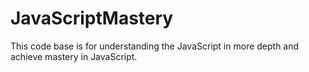 # JavaScriptMastery
This code base is for understanding the JavaScript in more depth and achieve mastery in JavaScript.
